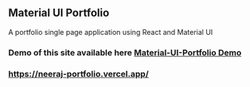 ## Material UI Portfolio

A portfolio single page application using React and Material UI

### Demo of this site available here [Material-UI-Portfolio Demo](https://materialui-portfolio.netlify.app/)

### https://neeraj-portfolio.vercel.app/
